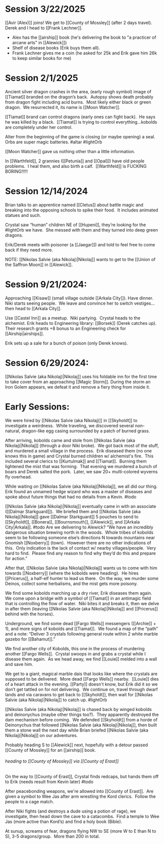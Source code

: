 # Session 3/22/2025
[[Avir (Alex)]] joins!
We get to [[County of Mossley]] (after 2 days travel).
Derek and I head to [[Frank Lechner]].
- Alex has the [[airship]] book (he's delivering the book to "a practicer of arcane arts" in [[Alewick]])
- Shelf of disease books (Erik buys them all).
- Frank Lechner gives me a coin (he asked for 25k and Erik gave him 26k to keep similar books for me)

# Session 2/1/2025
Ancient silver dragon crashes in the area, (early rough symbol) image of [[Tiamat]] branded on the dragon’s back.  Autopsy shows death probably from dragon fight including acid burns.  Most likely either black or green dragon.  We resurrected it, its name is [[Moon Watcher]].

[[Tiamat]] brand can control dragons (early ones can fight back).  He says he was killed by a black.  [[Tiamat]] is trying to control everything…kobolds are completely under her control.

Alter from the beginning of the game is closing (or maybe opening) a seal.  Orbs are super magic batteries.  #altar #lightOrb 

[[Moon Watcher]] gave us nothing other than a little information.

In [[Warthfeld]], 2 grannies ([[Petunia]] and [[Opal]]) have old people problems.  I heal them, and also birth a calf.  [[Warthfeld]] is FUCKING BORING!!!!!

# Session 12/14/2024
Brian talks to an apprentice named [[Cletus]] about battle magic and breaking into the opposing schools to spike their food.  It includes animated statues and such.

Crystal saw “human” children NE of [[Hupeni]], they’re looking for the #lightOrb  we have.  She messed with them and they turned into deep green dragons.

Erik/Derek meets with poisoner (a [[Jaegar]]) and told to feel free to come back if they need more.

NOTE: [[Nikolas Salvie (aka Nikolaj)|Nikolaj]] wants to get to the [[Union of the Saffron Moon]] in [[Alewick]].

# Session 9/21/2024:
Approaching [[Kisaw]] (small village outside [[Arkala City]]). Have dinner.  Niki starts seeing people.  We leave and convince her to switch vestiges…then head to [[Arkala City]].

Use [[Castel Inn]] as a meetup.  Niki partying.  Crystal heads to the alchemist.  Erik heads to Engineering library: [[Borsek]] (Derek catches up).  Their research grants +8 bonus to an Engineering check for [[Airship|airships]].

Erik sets up a sale for a bunch of poison (only Derek knows).


# Session 6/29/2024:
[[Nikolas Salvie (aka Nikolaj)|Nikolaj]] uses his foldable inn for the first time to take cover from an approaching [[Magic Storm]].  During the storm an Iron Golem appears, we defeat it and remove a fiery thing from inside it.

# Early Sessions:
We were hired by [[Nikolas Salvie (aka Nikolaj)]] in [[Skyholdt]] to investigate a weirdness.  While traveling, we discovered several non-natural, dragon-like egg casing surrounded by a patch of burned grass.

After arriving, kobolds came and stole from [[Nikolas Salvie (aka Nikolaj)|Nikolaj]] (through a door Niki broke).  We got back most of the stuff, and murdered a small village in the process.  Erik diseased them (no one knows this in game) and Crystal burned children w/ alchemist's fire.  This included several clerics to [[Kurtulmak]] and [[Tiamat]].  Burning them lightened the mist that was forming.  That evening we murdered a bunch of boars and Derek salted the pork.  Later, we saw 20+ multi-colored wyverns fly overhead.

While waiting on [[Nikolas Salvie (aka Nikolaj)|Nikolaj]], we all did our thing.  Erik found an unnamed hedge wizard who was a master of diseases and spoke about future things that had no details from a Kevin. #todo

[[Nikolas Salvie (aka Nikolaj)|Nikolaj]] eventually came in with an associate ([[Dalmar Starkguard]]).  We briefed them and [[Nikolas Salvie (aka Nikolaj)|Nikolaj]] gave [[Dalmar Starkguard]] 5 pouches to send to [[Skyholdt]], [[Bonera]], [[Bournsmouth]], [[Alewick]], and [[Arkala City|Arkala]].
#todo Are we delivering to Alewick?
	“We have an incredibly dangerous situation brewing north in the woods.  Whole tribes of kobolds seem to be following someone else’s directions N towards mountains near Gnomish [[Noxberry]] (town).  However there are no other indications of this.  Only indication is the lack of contact w/ nearby villages/people.  Very hard to find.  Please find any reason to find why they’d do this and prepare for action.”

After that, [[Nikolas Salvie (aka Nikolaj)|Nikolaj]] wants us to come with him towards [[Noxberry]] (where the kobolds were heading).  He hires [[Pricerus]], a half-elf hunter to lead us there.  On the way, we murder some Deinos, collect some herbalisms, and the mist gets more poisony.

We find some kobolds marching up a dry river, Erik diseases them again.  We come upon a bridge with a symbol of [[Tiamat]] in an antimagic field that is controlling the flow of water.  Niki bites it and breaks it, then we delve in after them (leaving [[Nikolas Salvie (aka Nikolaj)|Nikolaj]] and [[Pricerus]] behind with the horses).

Underground, we find some dead [[Fargo Wells]] messengers ([[Archie]] + 1), and more signs of kobolds and [[Tiamat]].  We found a map of the “path” and a note: “Deliver 3 crystals following general route within 2 white marble gazebo for [[Bahamut]].”

We find another city of Kobolds, this one in the process of murdering another [[Fargo Wells]].  Crystal swoops in and grabs a crystal while I disease them again.  As we head away, we find [[Louie]] melded into a wall and save him.

We get to a giant, magical marble dais that looks like where the crystals are supposed to be delivered.  More dead [[Fargo Wells]] nearby.  [[Louie]] dies of a heart attack in the evening.  [[Party]] doesn't know, but Erik did it so we don’t get tattled on for not delivering.  We continue on, travel through dwarf lands and via caravans to get back to [[Skyholdt]], then wait for [[Nikolas Salvie (aka Nikolaj)|Nikolaj]] to catch up. #lightOrb 

[[Nikolas Salvie (aka Nikolaj)|Nikolaj]] is chased back by winged kobolds and deinonychus (maybe other things too?).  They apparently destroyed the dam mechanism before coming.  We defended [[Skyholdt]] from a horde of Deinonychus that followed [[Nikolas Salvie (aka Nikolaj)|Nikolaj]], then built them a stone wall the next day while Brian briefed [[Nikolas Salvie (aka Nikolaj)|Nikolaj]] on our adventures.

Probably heading S to [[Alewick]] next, hopefully with a detour passed [[County of Mossley]] for an [[airship]] book.

###### heading to [[County of Mossley]] via [[County of Erast]]
On the way to [[County of Erast]], Crystal finds redcaps, but hands them off to Erik (needs result from Kevin later) #todo

After peacebonding weapons, we're allowed into [[County of Erast]].  Are given a symbol to Wee Jas after arm wrestling the Kord clerics.  Follow the people to a cage match.

After Niki fights (and destroys a dude using a potion of rage), we investigate, then head down the cave to a catacombs.  Find a temple to Wee Jas (more active than Kord’s) and find a holy book (Bible).

At sunup, screams of fear, dragons flying NW to SE (more W to E than N to S), 3-5 dragons/group.  More than 200 in total.
